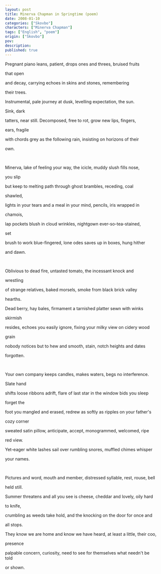 ```yaml
---
layout: post
title: Minerva Chapman in Springtime (poem)
date: 2008-01-10
categories: ["Skovbo"]
characters: ["Minerva Chapman"]
tags: ["English", "poem"]
origin: ["Skovbo"]
pov: 
description: 
published: true
---
```


Pregnant piano leans, patient, drops ones and threes, bruised fruits

that open

and decay, carrying echoes in skins and stones, remembering

their trees.

Instrumental, pale journey at dusk, levelling expectation, the sun.

Sink, dark

tatters, near still. Decomposed, free to rot, grow new lips, fingers,

ears, fragile

with chords grey as the following rain, insisting on horizons of their

own.

<br>

Minerva, lake of feeling your way, the icicle, muddy slush fills nose,

you slip

but keep to melting path through ghost brambles, receding, coal

shawled,

lights in your tears and a meal in your mind, pencils, iris wrapped in

chamois,

lap pockets blush in cloud wrinkles, nightgown ever-so-tea-stained,

set

brush to work blue-fingered, lone odes saves up in boxes, hung hither

and dawn.

<br>

Oblivious to dead fire, untasted tomato, the incessant knock and

wrestling

of strange relatives, baked morsels, smoke from black brick valley

hearths.

Dead berry, hay bales, firmament a tarnished platter sewn with winks

skirmish

resides, echoes you easily ignore, fixing your milky view on cidery wood

grain

nobody notices but to hew and smooth, stain, notch heights and dates

forgotten.

<br>

Your own company keeps candles, makes waters, begs no interference.

Slate hand

shifts loose ribbons adrift, flare of last star in the window bids you sleep

forget the

foot you mangled and erased, redrew as softly as ripples on your father's

cozy corner

sweated satin pillow, anticipate, accept, monogrammed, welcomed, ripe

red view.

Yet-eager white lashes sail over rumbling snores, muffled chimes whisper

your names.

<br>

Pictures and word, mouth and member, distressed syllable, rest, rouse, bell

held still.

Summer threatens and all you see is cheese, cheddar and lovely, oily hard

to knife,

crumbling as weeds take hold, and the knocking on the door for once and

all stops.

They know we are home and know we have heard, at least a little, their coo,

presence

palpable concern, curiosity, need to see for themselves what needn't be told

or shown.
